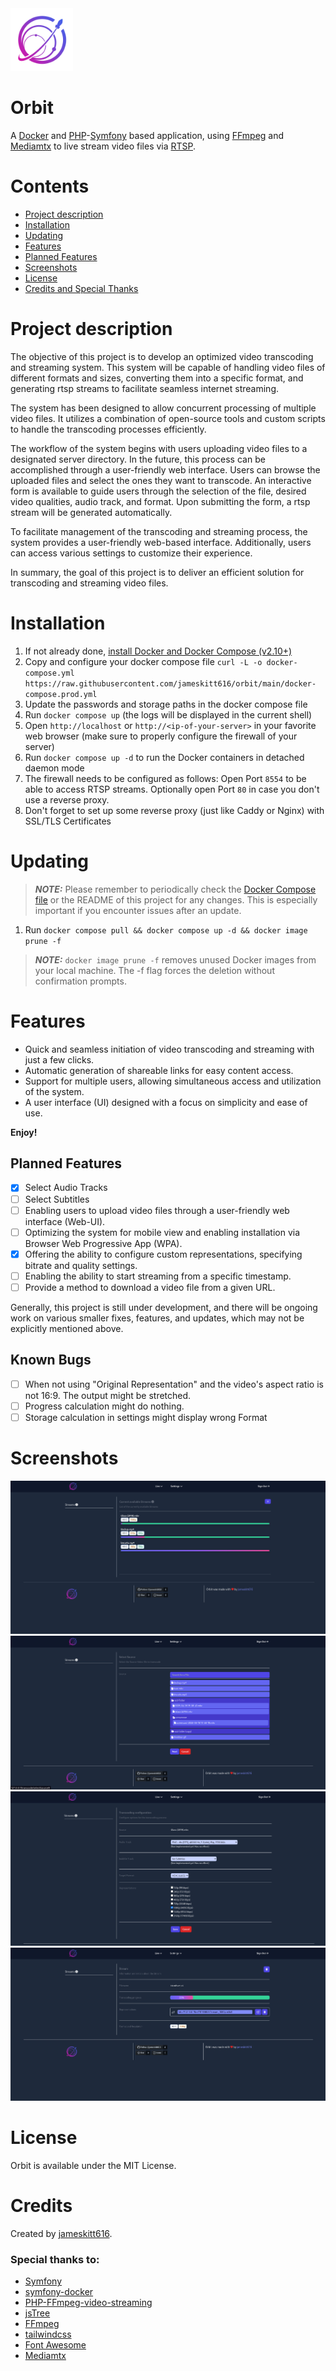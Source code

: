 <img src="./assets/images/OrbitLogo_500.png" alt="Orbit" width="100"/>

# Orbit

A [Docker](https://www.docker.com/) and [PHP](https://www.php.net/)-[Symfony](https://symfony.com) based application,
using [FFmpeg](https://ffmpeg.org/) and [Mediamtx](https://github.com/bluenviron/mediamtx) to live stream video files
via [RTSP](https://en.wikipedia.org/wiki/Real_Time_Streaming_Protocol).

# Contents

- [Project description](#project-description)
- [Installation](#installation)
- [Updating](#updating)
- [Features](#features)
- [Planned Features](#planned-features)
- [Screenshots](#screenshots)
- [License](#license)
- [Credits and Special Thanks](#credits)

# Project description

The objective of this project is to develop an optimized video transcoding and streaming system. This system will be
capable of handling video files of different formats and sizes, converting them into a specific format, and generating
rtsp streams to facilitate seamless internet streaming.

The system has been designed to allow concurrent processing of multiple video files. It utilizes a combination of
open-source tools and custom scripts to handle the transcoding processes efficiently.

The workflow of the system begins with users uploading video files to a designated server directory. In the future, this
process can be accomplished through a user-friendly web interface. Users can browse the uploaded files and select the
ones they want to transcode. An interactive form is available to guide users through the selection of the file, desired
video qualities, audio track, and format. Upon submitting the form, a rtsp stream will be generated automatically.

To facilitate management of the transcoding and streaming process, the system provides a user-friendly web-based
interface. Additionally, users can access various settings to customize their experience.

In summary, the goal of this project is to deliver an efficient solution for transcoding and streaming video files.

# Installation

1. If not already done, [install Docker and Docker Compose (v2.10+)](https://docs.docker.com/engine/install/)
2. Copy and configure your docker compose
   file `curl -L -o docker-compose.yml https://raw.githubusercontent.com/jameskitt616/orbit/main/docker-compose.prod.yml`
3. Update the passwords and storage paths in the docker compose file
4. Run `docker compose up` (the logs will be displayed in the current shell)
5. Open `http://localhost` or `http://<ip-of-your-server>` in your favorite web browser (make sure to properly configure
   the firewall of your server)
6. Run `docker compose up -d` to run the Docker containers in detached daemon mode
7. The firewall needs to be configured as follows: Open Port `8554` to be able to access RTSP streams. Optionally open
   Port `80` in case you don't use a reverse proxy.
8. Don't forget to set up some reverse proxy (just like Caddy or Nginx) with SSL/TLS Certificates

# Updating

> **_NOTE:_** Please remember to periodically check
> the [Docker Compose file](https://raw.githubusercontent.com/jameskitt616/orbit/main/docker-compose.prod.yml) or the
> README of this project for any changes. This is especially important if you encounter issues after an update.

1. Run `docker compose pull && docker compose up -d && docker image prune -f`

> **_NOTE:_** `docker image prune -f` removes unused Docker images from your local machine. The -f flag forces the
> deletion without confirmation prompts.

# Features

* Quick and seamless initiation of video transcoding and streaming with just a few clicks.
* Automatic generation of shareable links for easy content access.
* Support for multiple users, allowing simultaneous access and utilization of the system.
* A user interface (UI) designed with a focus on simplicity and ease of use.

**Enjoy!**

## Planned Features

- [x] Select Audio Tracks
- [ ] Select Subtitles
- [ ] Enabling users to upload video files through a user-friendly web interface (Web-UI).
- [ ] Optimizing the system for mobile view and enabling installation via Browser Web Progressive App (WPA).
- [x] Offering the ability to configure custom representations, specifying bitrate and quality settings.
- [ ] Enabling the ability to start streaming from a specific timestamp.
- [ ] Provide a method to download a video file from a given URL.

Generally, this project is still under development, and there will be ongoing work on various smaller fixes, features,
and updates, which may not be explicitly mentioned above.

## Known Bugs

- [ ] When not using "Original Representation" and the video's aspect ratio is not 16:9. The output might be stretched.
- [ ] Progress calculation might do nothing.
- [ ] Storage calculation in settings might display wrong Format

# Screenshots

![Transcode List](docker/screenshots/transcode_list.png)
![File picker](docker/screenshots/filepicker.png)
![Transcode Settings](docker/screenshots/transcode_settings.png)
![Stream](docker/screenshots/stream.png)

# License

Orbit is available under the MIT License.

# Credits

Created by [jameskitt616](https://jameskitt616.one/).

### Special thanks to:

* [Symfony](https://github.com/symfony/symfony)
* [symfony-docker](https://github.com/dunglas/symfony-docker)
* [PHP-FFmpeg-video-streaming](https://github.com/hadronepoch/PHP-FFmpeg-video-streaming)
* [jsTree](https://github.com/vakata/jstree)
* [FFmpeg](https://ffmpeg.org)
* [tailwindcss](https://tailwindcss.com/)
* [Font Awesome](https://fontawesome.com/)
* [Mediamtx](https://github.com/bluenviron/mediamtx)
